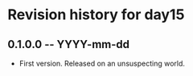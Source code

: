 # Revision history for day15

## 0.1.0.0 -- YYYY-mm-dd

* First version. Released on an unsuspecting world.
